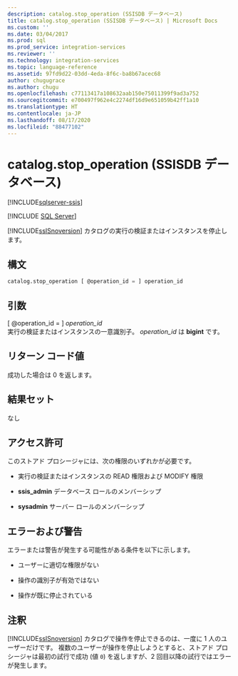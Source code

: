 ```yaml
---
description: catalog.stop_operation (SSISDB データベース)
title: catalog.stop_operation (SSISDB データベース) | Microsoft Docs
ms.custom: ''
ms.date: 03/04/2017
ms.prod: sql
ms.prod_service: integration-services
ms.reviewer: ''
ms.technology: integration-services
ms.topic: language-reference
ms.assetid: 97fd9d22-03dd-4eda-8f6c-ba8b67acec68
author: chugugrace
ms.author: chugu
ms.openlocfilehash: c77113417a108632aab150e75011399f9ad3a752
ms.sourcegitcommit: e700497f962e4c2274df16d9e651059b42ff1a10
ms.translationtype: HT
ms.contentlocale: ja-JP
ms.lasthandoff: 08/17/2020
ms.locfileid: "88477102"
---
```

# <a name="catalogstop_operation-ssisdb-database"></a>catalog.stop_operation (SSISDB データベース)

[!INCLUDE[sqlserver-ssis](../../includes/applies-to-version/sqlserver-ssis.md)]


[!INCLUDE [SQL Server](../../includes/applies-to-version/sqlserver.md)]

  [!INCLUDE[ssISnoversion](../../includes/ssisnoversion-md.md)] カタログの実行の検証またはインスタンスを停止します。  
  
## <a name="syntax"></a>構文  
  
```sql  
catalog.stop_operation [ @operation_id = ] operation_id  
```  
  
## <a name="arguments"></a>引数  
 [ @operation_id = ] *operation_id*  
 実行の検証またはインスタンスの一意識別子。 *operation_id* は **bigint** です。  
  
## <a name="return-code-value"></a>リターン コード値  
 成功した場合は 0 を返します。  
  
## <a name="result-sets"></a>結果セット  
 なし  
  
## <a name="permissions"></a>アクセス許可  
 このストアド プロシージャには、次の権限のいずれかが必要です。  
  
-   実行の検証またはインスタンスの READ 権限および MODIFY 権限  
  
-   **ssis_admin** データベース ロールのメンバーシップ  
  
-   **sysadmin** サーバー ロールのメンバーシップ  
  
## <a name="errors-and-warnings"></a>エラーおよび警告  
 エラーまたは警告が発生する可能性がある条件を以下に示します。  
  
-   ユーザーに適切な権限がない  
  
-   操作の識別子が有効ではない  
  
-   操作が既に停止されている  
  
## <a name="remarks"></a>注釈  
 [!INCLUDE[ssISnoversion](../../includes/ssisnoversion-md.md)] カタログで操作を停止できるのは、一度に 1 人のユーザーだけです。 複数のユーザーが操作を停止しようとすると、ストアド プロシージャは最初の試行で成功 (値 `0`) を返しますが、2 回目以降の試行ではエラーが発生します。  
  
  
